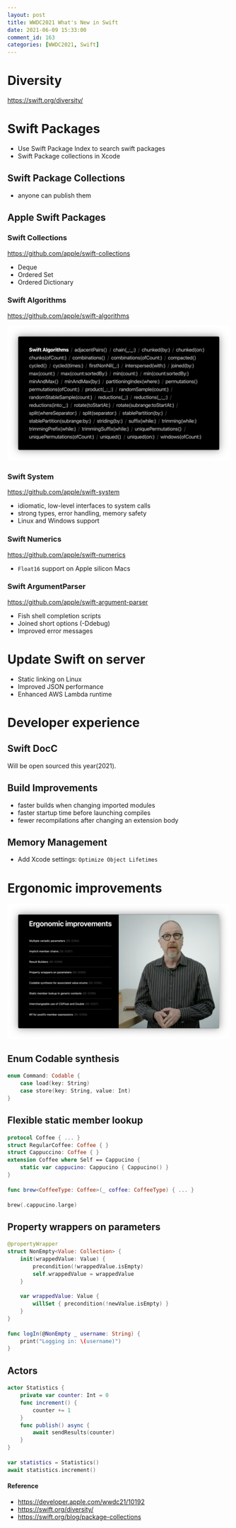 ```yaml
---
layout: post
title: WWDC2021 What's New in Swift
date: 2021-06-09 15:33:00
comment_id: 163
categories: [WWDC2021, Swift]
---
```


# Diversity

<https://swift.org/diversity/>

# Swift Packages

- Use Swift Package Index to search swift packages
- Swift Package collections in Xcode

## Swift Package Collections

- anyone can publish them

## Apple Swift Packages

### Swift Collections

<https://github.com/apple/swift-collections>

- Deque
- Ordered Set
- Ordered Dictionary

### Swift Algorithms

<https://github.com/apple/swift-algorithms>

![](/images/2021-06-09-WWDC2021-Whats-New-in-Swift/algorithm.png)

### Swift System

<https://github.com/apple/swift-system>

- idiomatic, low-level interfaces to system calls
- strong types, error handling, memory safety
- Linux and Windows support

### Swift Numerics

<https://github.com/apple/swift-numerics>

- `Float16` support on Apple silicon Macs

### Swift ArgumentParser

<https://github.com/apple/swift-argument-parser>

- Fish shell completion scripts
- Joined short options (-Ddebug)
- Improved error messages

# Update Swift on server

- Static linking on Linux
- Improved JSON performance
- Enhanced AWS Lambda runtime

# Developer experience

## Swift DocC

Will be open sourced this year(2021).

## Build Improvements

- faster builds when changing imported modules
- faster startup time before launching compiles
- fewer recompilations after changing an extension body

## Memory Management

- Add Xcode settings: `Optimize Object Lifetimes`

# Ergonomic improvements

![](/images/2021-06-09-WWDC2021-Whats-New-in-Swift/ergonomic.png)

## Enum Codable synthesis

```swift
enum Command: Codable {
    case load(key: String)
    case store(key: String, value: Int)
}
```

## Flexible static member lookup

```swift
protocol Coffee { ... }
struct RegularCoffee: Coffee { }
struct Cappuccino: Coffee { }
extension Coffee where Self == Cappucino {
    static var cappucino: Cappucino { Cappucino() }
}

func brew<CoffeeType: Coffee>(_ coffee: CoffeeType) { ... }

brew(.cappucino.large)
```

## Property wrappers on parameters

```swift
@propertyWrapper
struct NonEmpty<Value: Collection> {
    init(wrappedValue: Value) {
        precondition(!wrappedValue.isEmpty)
        self.wrappedValue = wrappedValue
    }

    var wrappedValue: Value {
        willSet { precondition(!newValue.isEmpty) }
    }
}

func logIn(@NonEmpty _ username: String) {
    print("Logging in: \(username)")
}
```

## Actors

```swift
actor Statistics {
    private var counter: Int = 0
    func increment() {
        counter += 1
    }
    func publish() async {
        await sendResults(counter)
    }
}

var statistics = Statistics()
await statistics.increment()
```

#### Reference

- <https://developer.apple.com/wwdc21/10192>
- <https://swift.org/diversity/>
- <https://swift.org/blog/package-collections>
